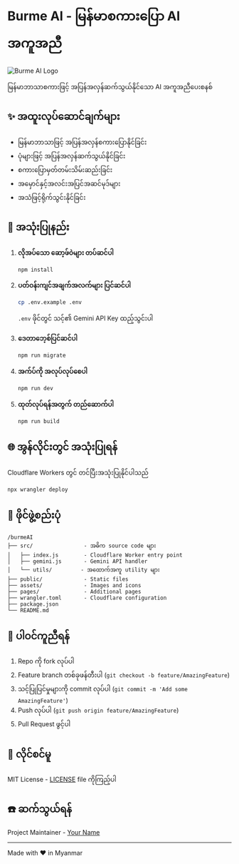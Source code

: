 # Burme AI - မြန်မာစကားပြော AI အကူအညီ

![Burme AI Logo](./assets/assets/icons/logo.png)

မြန်မာဘာသာစကားဖြင့် အပြန်အလှန်ဆက်သွယ်နိုင်သော AI အကူအညီပေးစနစ်

## ✨ အထူးလုပ်ဆောင်ချက်များ

- မြန်မာဘာသာဖြင့် အပြန်အလှန်စကားပြောနိုင်ခြင်း
- ပုံများဖြင့် အပြန်အလှန်ဆက်သွယ်နိုင်ခြင်း
- စကားပြောမှတ်တမ်းသိမ်းဆည်းခြင်း
- အမှောင်နှင့်အလင်းအပြင်အဆင်မုဒ်များ
- အသံဖြင့်ရိုက်သွင်းနိုင်ခြင်း

## 🚀 အသုံးပြုနည်း

1. **လိုအပ်သော ဆော့ဖ်ဝဲများ တပ်ဆင်ပါ**
   ```bash
   npm install
   ```

2. **ပတ်ဝန်းကျင်အချက်အလက်များ ပြင်ဆင်ပါ**
   ```bash
   cp .env.example .env
   ```
   `.env` ဖိုင်တွင် သင့်၏ Gemini API Key ထည့်သွင်းပါ

3. **ဒေတာဘေ့စ်ပြင်ဆင်ပါ**
   ```bash
   npm run migrate
   ```

4. **အက်ပ်ကို အလုပ်လုပ်စေပါ**
   ```bash
   npm run dev
   ```

5. **ထုတ်လုပ်ရန်အတွက် တည်ဆောက်ပါ**
   ```bash
   npm run build
   ```

## 🌐 အွန်လိုင်းတွင် အသုံးပြုရန်

Cloudflare Workers တွင် တင်ပြီးအသုံးပြုနိုင်ပါသည်

```bash
npx wrangler deploy
```

## 📂 ဖိုင်ဖွဲ့စည်းပုံ

```
/burmeAI
├── src/                - အဓိက source code များ
│   ├── index.js        - Cloudflare Worker entry point
│   ├── gemini.js       - Gemini API handler
│   └── utils/         - အထောက်အကူ utility များ
├── public/             - Static files
├── assets/             - Images and icons
├── pages/              - Additional pages
├── wrangler.toml       - Cloudflare configuration
├── package.json
└── README.md
```

## 🤝 ပါဝင်ကူညီရန်

1. Repo ကို fork လုပ်ပါ
2. Feature branch တစ်ခုဖန်တီးပါ (`git checkout -b feature/AmazingFeature`)
3. သင့်ပြုပြင်မှုများကို commit လုပ်ပါ (`git commit -m 'Add some AmazingFeature'`)
4. Push လုပ်ပါ (`git push origin feature/AmazingFeature`)
5. Pull Request ဖွင့်ပါ

## 📜 လိုင်စင်မူ

MIT License - [LICENSE](LICENSE) file ကိုကြည့်ပါ

## ☎️ ဆက်သွယ်ရန်

Project Maintainer - [Your Name](mailto:your.email@example.com)

---

Made with ❤️ in Myanmar
